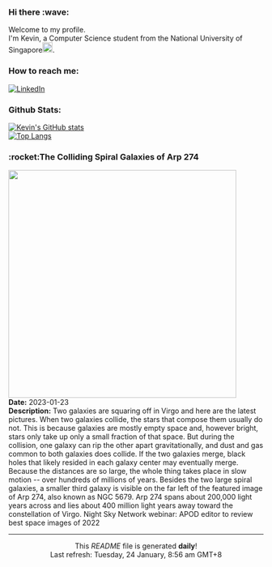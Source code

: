 <h3>Hi there :wave:</h3>

Welcome to my profile.   
I'm Kevin, a Computer Science student from the National University of Singapore<img src="https://img.icons8.com/color/96/000000/singapore-circular.png" width="20px"/>.</p>

<h3>How to reach me: </h3>
<a href="https://www.linkedin.com/in/kevin-foong/"><img alt="LinkedIn" src="https://img.shields.io/badge/linkedin-%230077B5.svg?&style=for-the-badge&logo=linkedin&logoColor=white" /></a> 

<h3>Github Stats: </h3> 

[![Kevin's GitHub stats](https://github-readme-stats.vercel.app/api?username=kevin9foong&theme=tokyonight)](https://github.com/anuraghazra/github-readme-stats) <br/>
[![Top Langs](https://github-readme-stats.vercel.app/api/top-langs/?username=kevin9foong&layout=compact&theme=tokyonight)](https://github.com/anuraghazra/github-readme-stats)

<h3>:rocket:The Colliding Spiral Galaxies of Arp 274</h3> 
<img width="450" src="https:&#x2F;&#x2F;apod.nasa.gov&#x2F;apod&#x2F;image&#x2F;2301&#x2F;Arp274_HubbleOzsarac_2386.jpg" /><br/>
<b>Date:</b> 2023-01-23<br/>
<b>Description:</b> Two galaxies are squaring off in Virgo and here are the latest pictures.  When two galaxies collide, the stars that compose them usually do not. This is because galaxies are mostly empty space and, however bright, stars only take up only a small fraction of that space. But during the collision, one galaxy can rip the other apart gravitationally, and dust and gas common to both galaxies does collide. If the two galaxies merge, black holes that likely resided in each galaxy center may eventually merge. Because the distances are so large, the whole thing takes place in slow motion -- over hundreds of millions of years. Besides the two large spiral galaxies, a smaller third galaxy is visible on the far left of the featured image of Arp 274, also known as NGC 5679. Arp 274 spans about 200,000 light years across and lies about 400 million light years away toward the constellation of Virgo.   Night Sky Network webinar: APOD editor to review best space images of 2022<br/>

------------
<p align="center">This <i>README</i> file is generated <b>daily</b>!</br>
Last refresh: Tuesday, 24 January, 8:56 am GMT+8<br />